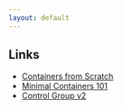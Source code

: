 ```yaml
---
layout: default
---
```

## Links

* [Containers from Scratch](https://ericchiang.github.io/post/containers-from-scratch)
* [Minimal Containers 101](https://github.com/brianredbeard/minimal_containers)
* [Control Group v2](https://www.kernel.org/doc/Documentation/cgroup-v2.txt)
